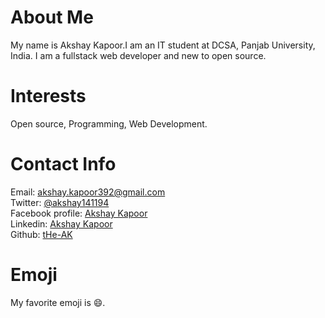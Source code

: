 # About Me
My name is Akshay Kapoor.I am an IT student at DCSA, Panjab University, India. 
I am a fullstack web developer and new to open source. 
# Interests
Open source, Programming, Web Development. 
# Contact Info
Email: [akshay.kapoor392@gmail.com](mailto:akshay.kapoor392@gmail.com)    
Twitter: [@akshay141194](https://twitter.com/akshay141194)  
Facebook profile: [Akshay Kapoor](https://www.facebook.com/mailme.akshaykapoor)    
Linkedin: [Akshay Kapoor](https://www.linkedin.com/in/the-ak)  
Github: [tHe-AK](https://github.com/tHe-AK)
# Emoji
My favorite emoji is :smile:.
